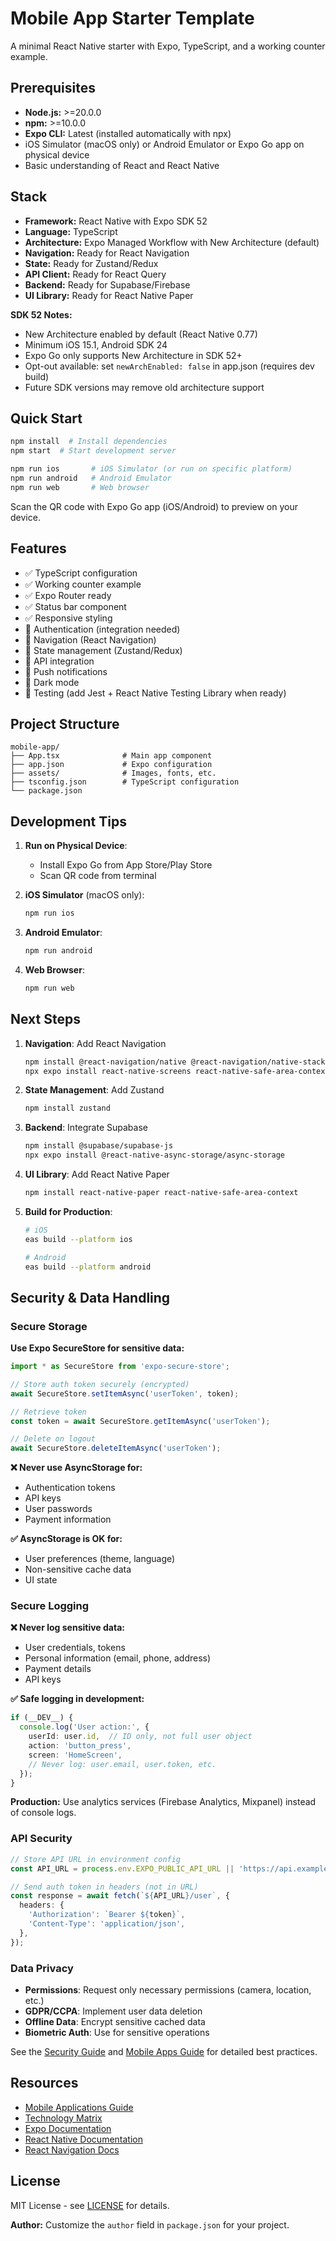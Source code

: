 # Mobile App Starter Template

A minimal React Native starter with Expo, TypeScript, and a working counter example.

## Prerequisites

- **Node.js:** >=20.0.0
- **npm:** >=10.0.0
- **Expo CLI:** Latest (installed automatically with npx)
- iOS Simulator (macOS only) or Android Emulator or Expo Go app on physical device
- Basic understanding of React and React Native

## Stack

- **Framework:** React Native with Expo SDK 52
- **Language:** TypeScript
- **Architecture:** Expo Managed Workflow with New Architecture (default)
- **Navigation:** Ready for React Navigation
- **State:** Ready for Zustand/Redux
- **API Client:** Ready for React Query
- **Backend:** Ready for Supabase/Firebase
- **UI Library:** Ready for React Native Paper

**SDK 52 Notes:**
- New Architecture enabled by default (React Native 0.77)
- Minimum iOS 15.1, Android SDK 24
- Expo Go only supports New Architecture in SDK 52+
- Opt-out available: set `newArchEnabled: false` in app.json (requires dev build)
- Future SDK versions may remove old architecture support

## Quick Start

```bash
npm install  # Install dependencies
npm start  # Start development server

npm run ios       # iOS Simulator (or run on specific platform)
npm run android   # Android Emulator
npm run web       # Web browser
```

Scan the QR code with Expo Go app (iOS/Android) to preview on your device.

## Features

- ✅ TypeScript configuration
- ✅ Working counter example
- ✅ Expo Router ready
- ✅ Status bar component
- ✅ Responsive styling
- 🚧 Authentication (integration needed)
- 🚧 Navigation (React Navigation)
- 🚧 State management (Zustand/Redux)
- 🚧 API integration
- 🚧 Push notifications
- 🚧 Dark mode
- 🚧 Testing (add Jest + React Native Testing Library when ready)

## Project Structure

```
mobile-app/
├── App.tsx              # Main app component
├── app.json             # Expo configuration
├── assets/              # Images, fonts, etc.
├── tsconfig.json        # TypeScript configuration
└── package.json
```

## Development Tips

1. **Run on Physical Device**:
   - Install Expo Go from App Store/Play Store
   - Scan QR code from terminal

2. **iOS Simulator** (macOS only):
   ```bash
   npm run ios
   ```

3. **Android Emulator**:
   ```bash
   npm run android
   ```

4. **Web Browser**:
   ```bash
   npm run web
   ```

## Next Steps

1. **Navigation**: Add React Navigation
   ```bash
   npm install @react-navigation/native @react-navigation/native-stack
   npx expo install react-native-screens react-native-safe-area-context
   ```

2. **State Management**: Add Zustand
   ```bash
   npm install zustand
   ```

3. **Backend**: Integrate Supabase
   ```bash
   npm install @supabase/supabase-js
   npx expo install @react-native-async-storage/async-storage
   ```

4. **UI Library**: Add React Native Paper
   ```bash
   npm install react-native-paper react-native-safe-area-context
   ```

5. **Build for Production**:
   ```bash
   # iOS
   eas build --platform ios

   # Android
   eas build --platform android
   ```

## Security & Data Handling

### Secure Storage

**Use Expo SecureStore for sensitive data:**

```typescript
import * as SecureStore from 'expo-secure-store';

// Store auth token securely (encrypted)
await SecureStore.setItemAsync('userToken', token);

// Retrieve token
const token = await SecureStore.getItemAsync('userToken');

// Delete on logout
await SecureStore.deleteItemAsync('userToken');
```

**❌ Never use AsyncStorage for:**
- Authentication tokens
- API keys
- User passwords
- Payment information

**✅ AsyncStorage is OK for:**
- User preferences (theme, language)
- Non-sensitive cache data
- UI state

### Secure Logging

**❌ Never log sensitive data:**
- User credentials, tokens
- Personal information (email, phone, address)
- Payment details
- API keys

**✅ Safe logging in development:**
```typescript
if (__DEV__) {
  console.log('User action:', {
    userId: user.id,  // ID only, not full user object
    action: 'button_press',
    screen: 'HomeScreen',
    // Never log: user.email, user.token, etc.
  });
}
```

**Production:** Use analytics services (Firebase Analytics, Mixpanel) instead of console logs.

### API Security

```typescript
// Store API URL in environment config
const API_URL = process.env.EXPO_PUBLIC_API_URL || 'https://api.example.com';

// Send auth token in headers (not in URL)
const response = await fetch(`${API_URL}/user`, {
  headers: {
    'Authorization': `Bearer ${token}`,
    'Content-Type': 'application/json',
  },
});
```

### Data Privacy

- **Permissions**: Request only necessary permissions (camera, location, etc.)
- **GDPR/CCPA**: Implement user data deletion
- **Offline Data**: Encrypt sensitive cached data
- **Biometric Auth**: Use for sensitive operations

See the [Security Guide](../../docs/security-guide.md) and [Mobile Apps Guide](../../docs/project-types/mobile-apps.md) for detailed best practices.

## Resources

- [Mobile Applications Guide](../../docs/project-types/mobile-apps.md)
- [Technology Matrix](../../docs/technology-matrix.md)
- [Expo Documentation](https://docs.expo.dev/)
- [React Native Documentation](https://reactnative.dev/)
- [React Navigation Docs](https://reactnavigation.org/)

## License

MIT License - see [LICENSE](../../LICENSE) for details.

**Author:** Customize the `author` field in `package.json` for your project.
